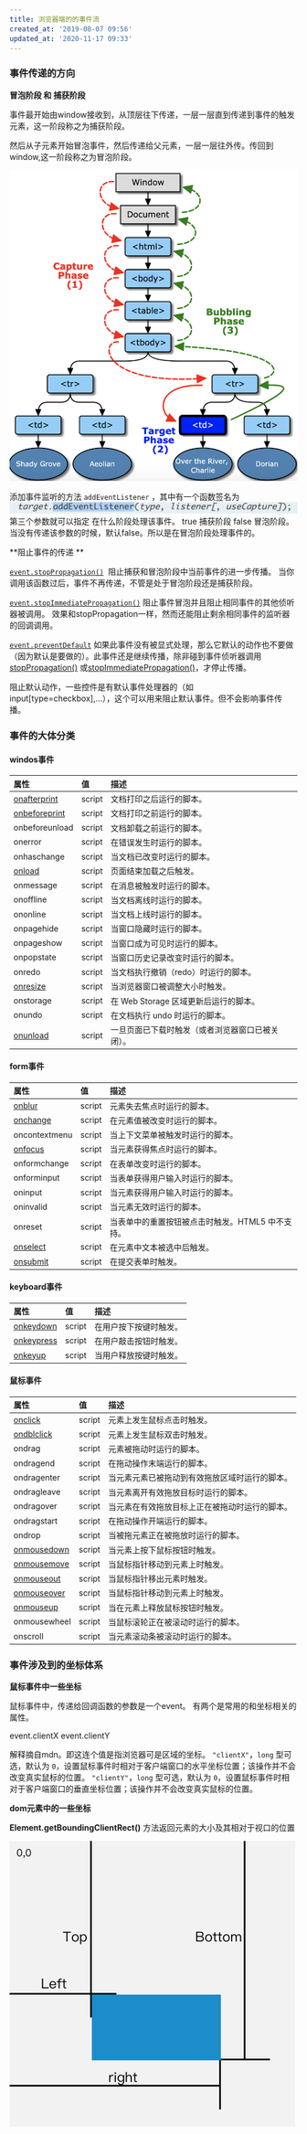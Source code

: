 ```yaml
---
title: 浏览器端的的事件流
created_at: '2019-08-07 09:56'
updated_at: '2020-11-17 09:33'
---
```



### 事件传递的方向

**冒泡阶段 和 捕获阶段**

事件最开始由window接收到，从顶层往下传递，一层一层直到传递到事件的触发元素，这一阶段称之为捕获阶段。

然后从子元素开始冒泡事件，然后传递给父元素，一层一层往外传。传回到window,这一阶段称之为冒泡阶段。

![image.png](../assets/onewon/1565147833732-897b4d9c-4633-4d82-90a1-bed8c644d5d1.png)

添加事件监听的方法 `addEventListener` ，其中有一个函数签名为
![image.png](../assets/onewon/1565144800917-e13762c5-9d87-4754-9b8e-39df68c7748a.png)
第三个参数就可以指定 在什么阶段处理该事件。
true 捕获阶段 false 冒泡阶段。
当没有传递该参数的时候，默认false。所以是在冒泡阶段处理事件的。

**阻止事件的传递 **

[`event.stopPropagation()`](https://developer.mozilla.org/zh-CN/docs/Web/API/Event/stopPropagation) 
阻止捕获和冒泡阶段中当前事件的进一步传播。
当你调用该函数过后，事件不再传递，不管是处于冒泡阶段还是捕获阶段。

[`event.stopImmediatePropagation()`](https://developer.mozilla.org/zh-CN/docs/Web/API/Event/stopImmediatePropagation)
阻止事件冒泡并且阻止相同事件的其他侦听器被调用。
效果和stopPropagation一样，然而还能阻止剩余相同事件的监听器的回调调用。

[`event.preventDefault`](https://developer.mozilla.org/zh-CN/docs/Web/API/Event/preventDefault)
如果此事件没有被显式处理，那么它默认的动作也不要做（因为默认是要做的）。此事件还是继续传播，除非碰到事件侦听器调用[stopPropagation()](https://developer.mozilla.org/zh-CN/docs/Web/API/Event/stopPropagation) 或[stopImmediatePropagation()](https://developer.mozilla.org/zh-CN/docs/Web/API/Event/stopImmediatePropagation)，才停止传播。

阻止默认动作，一些控件是有默认事件处理器的（如input\[type=checkbox],...），这个可以用来阻止默认事件。但不会影响事件传播。


### 事件的大体分类


#### windos事件

| 属性 | 值 | 描述 |
| :--- | :--- | :--- |
| [onafterprint](https://www.w3school.com.cn/tags/event_onafterprint.asp) | script | 文档打印之后运行的脚本。 |
| [onbeforeprint](https://www.w3school.com.cn/tags/event_onbeforeprint.asp) | script | 文档打印之前运行的脚本。 |
| onbeforeunload | script | 文档卸载之前运行的脚本。 |
| onerror | script | 在错误发生时运行的脚本。 |
| onhaschange | script | 当文档已改变时运行的脚本。 |
| [onload](https://www.w3school.com.cn/tags/event_onload.asp) | script | 页面结束加载之后触发。 |
| onmessage | script | 在消息被触发时运行的脚本。 |
| onoffline | script | 当文档离线时运行的脚本。 |
| ononline | script | 当文档上线时运行的脚本。 |
| onpagehide | script | 当窗口隐藏时运行的脚本。 |
| onpageshow | script | 当窗口成为可见时运行的脚本。 |
| onpopstate | script | 当窗口历史记录改变时运行的脚本。 |
| onredo | script | 当文档执行撤销（redo）时运行的脚本。 |
| [onresize](https://www.w3school.com.cn/tags/event_onresize.asp) | script | 当浏览器窗口被调整大小时触发。 |
| onstorage | script | 在 Web Storage 区域更新后运行的脚本。 |
| onundo | script | 在文档执行 undo 时运行的脚本。 |
| [onunload](https://www.w3school.com.cn/tags/event_onunload.asp) | script | 一旦页面已下载时触发（或者浏览器窗口已被关闭）。 |


#### form事件

| 属性 | 值 | 描述 |
| :--- | :--- | :--- |
| [onblur](https://www.w3school.com.cn/tags/event_onblur.asp) | script | 元素失去焦点时运行的脚本。 |
| [onchange](https://www.w3school.com.cn/tags/event_onchange.asp) | script | 在元素值被改变时运行的脚本。 |
| oncontextmenu | script | 当上下文菜单被触发时运行的脚本。 |
| [onfocus](https://www.w3school.com.cn/tags/event_onfocus.asp) | script | 当元素获得焦点时运行的脚本。 |
| onformchange | script | 在表单改变时运行的脚本。 |
| onforminput | script | 当表单获得用户输入时运行的脚本。 |
| oninput | script | 当元素获得用户输入时运行的脚本。 |
| oninvalid | script | 当元素无效时运行的脚本。 |
| onreset | script | 当表单中的重置按钮被点击时触发。HTML5 中不支持。 |
| [onselect](https://www.w3school.com.cn/tags/event_onselect.asp) | script | 在元素中文本被选中后触发。 |
| [onsubmit](https://www.w3school.com.cn/tags/event_onsubmit.asp) | script | 在提交表单时触发。 |


#### keyboard事件

| 属性 | 值 | 描述 |
| :--- | :--- | :--- |
| [onkeydown](https://www.w3school.com.cn/tags/event_onkeydown.asp) | script | 在用户按下按键时触发。 |
| [onkeypress](https://www.w3school.com.cn/tags/event_onkeypress.asp) | script | 在用户敲击按钮时触发。 |
| [onkeyup](https://www.w3school.com.cn/tags/event_onkeyup.asp) | script | 当用户释放按键时触发。 |


#### 鼠标事件

| 属性 | 值 | 描述 |
| :--- | :--- | :--- |
| [onclick](https://www.w3school.com.cn/tags/event_onclick.asp) | script | 元素上发生鼠标点击时触发。 |
| [ondblclick](https://www.w3school.com.cn/tags/event_ondblclick.asp) | script | 元素上发生鼠标双击时触发。 |
| ondrag | script | 元素被拖动时运行的脚本。 |
| ondragend | script | 在拖动操作末端运行的脚本。 |
| ondragenter | script | 当元素元素已被拖动到有效拖放区域时运行的脚本。 |
| ondragleave | script | 当元素离开有效拖放目标时运行的脚本。 |
| ondragover | script | 当元素在有效拖放目标上正在被拖动时运行的脚本。 |
| ondragstart | script | 在拖动操作开端运行的脚本。 |
| ondrop | script | 当被拖元素正在被拖放时运行的脚本。 |
| [onmousedown](https://www.w3school.com.cn/tags/event_onmousedown.asp) | script | 当元素上按下鼠标按钮时触发。 |
| [onmousemove](https://www.w3school.com.cn/tags/event_onmousemove.asp) | script | 当鼠标指针移动到元素上时触发。 |
| [onmouseout](https://www.w3school.com.cn/tags/event_onmouseout.asp) | script | 当鼠标指针移出元素时触发。 |
| [onmouseover](https://www.w3school.com.cn/tags/event_onmouseover.asp) | script | 当鼠标指针移动到元素上时触发。 |
| [onmouseup](https://www.w3school.com.cn/tags/event_onmouseup.asp) | script | 当在元素上释放鼠标按钮时触发。 |
| onmousewheel | script | 当鼠标滚轮正在被滚动时运行的脚本。 |
| onscroll | script | 当元素滚动条被滚动时运行的脚本。 |


### 事件涉及到的坐标体系

**鼠标事件中一些坐标**

鼠标事件中，传递给回调函数的参数是一个event。
有两个是常用的和坐标相关的属性。

event.clientX
event.clientY

解释摘自mdn。即这连个值是指浏览器可是区域的坐标。
`"clientX"`，`long` 型可选，默认为 `0`，设置鼠标事件时相对于客户端窗口的水平坐标位置；该操作并不会改变真实鼠标的位置。
`"clientY"`，`long` 型可选，默认为 `0`，设置鼠标事件时相对于客户端窗口的垂直坐标位置；该操作并不会改变真实鼠标的位置。

**dom元素中的一些坐标**

**Element.getBoundingClientRect()**
方法返回元素的大小及其相对于视口的位置

![image.png](../assets/onewon/1565156499134-1c160ad6-926a-4201-8e7b-82ebce2894e9.png)
